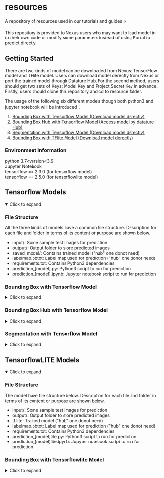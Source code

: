 <div id="top"></div>

# resources
A repository of resources used in our tutorials and guides ⚡️



<!-- INTRODUCTION -->
This repository is provided to Nexus users who may want to load model in to their own code or modify some parameters instead of using Portal to predict directly. 



<!-- GETTING STARTED -->
## Getting Started
There are two kinds of model can be downloaded from Nexus: TensorFlow model and TFlite model. Users can download model derectly from Nexus or port the trained model
through Datature Hub. For the second method, users should get two sets of Keys: Model Key and Project Secret Key in advance.
Firstly, users should clone this repository and cd to resource folder.

The usage of the following six different models though both python3 and jupyter notebook will be introduced：
<ol>
    <li><a href="#bounding-box-with-tensorflow-model">Bounding Box with Tensorflow Model (Download model derectly)</a></li>
    <li><a href="#bounding-box-hub-with-tensorflow-model">Bounding Box Hub with Tensorflow Model (Access model by datature Hub)</a></li>
    <li><a href="#segmentation-with-tensorflow-model">Segmentation with Tensorflow Model (Download model derectly)</a></li>
    <li><a href="#bounding-box-with-tensorflowlite-model">Bounding Box with TFlite Model (Download model derectly)</a></li>
    
</ol>



### Environment Information
python 3.7<version<3.9<br>
Jupyter Notebook <br>
tensorflow == 2.3.0 (for tensorflow model)<br>
tensorflow == 2.5.0 (for tensorflowlite model)<br>
<!-- Predict with Different Model -->

## Tensorflow Models
<details open>
     <summary>Click to expand</summary>
     
### File Structure
All the three kinds of models have a common file structure.
Description for each file and folder in terms of its content or purpose are shown below.

- input/: Some sample test images for prediction
- output/: Output folder to store predicted images
- saved_model/: Contains trained model ("hub" one donot need)
- labelmap.pbtxt: Label map used for prediction ("hub" one donot need)
- requirements.txt: Contains Python3 dependencies
- prediction_[model].py: Python3 script to run for prediction
- prediction_[model].ipynb: Jupyter notebook script to run for prediction
     
### Bounding Box with Tensorflow Model
<details>
     <summary>Click to expand</summary>
	
#### Command to Run Script in Python3
```
cd tensorflow_scripts/bounding_box
```

```
pip install -r requirements.txt
```

```
python prediction_bb.py --input "path_to_input_folder" --output "path_to_output_folder" --size "640x640" --threshold 0.7 --model "path_to_model" --label "path_to_labelmap"
```

Example Default Command
```
python prediction_bb.py --input "./input" --output "./output" --size "640x640" --threshold 0.7 --model "./saved_model" --label "./label_map.pbtxt"
```

##### Arguments for Python3 File
Parameters below can be modified before prediction.
```
--input "path_to_input_folder" (Required)
--output "path_to_output_folder" (Required)
--size "size of image to load" (Optional) (default: 320x320)
--threshold "confidence threshold" (Optional) (default: 0.7)
--model "path_to_model" (Optional) (default: "./saved_model")
--label "path_to_labelmap" (Optional) (default: "./label_map.pbtxt")
```
#### Command to Run Script in Jupyter Notebook
```
pip install jupyter
```
```
python -m notebook prediction_bb.ipynb
```

<br/>
<div align="right">
    <b><a href="#top">↥ back to top</a></b>
</div>
<br/>
</details>

### Bounding Box Hub with Tensorflow Model
<details>
     <summary>Click to expand</summary>
	
#### Command to Run Script in Python3
```
cd tensorflow_scripts/bounding_box_hub
```

```
pip install -r requirements.txt
```

```
python prediction_bbhub.py --input "path_to_input_folder" --output "path_to_output_folder"  --threshold 0.7 --secret "Project_secret" --key "Your_model_key"
```

Example Default Command
```
python prediction_bbhub.py  --secret "76d97105923491bfa13c84d74eb5457b3b04dceda19ca009d7af111bd7d05344" --key "f2324a0064025c01da8fe3482177a83a"
```
##### Arguments for Python3 File
```
--input "path_to_input_folder" (Optional) (default:"./input/")
--output "path_to_output_folder" (Optional)(default:"./output")
--threshold "confidence threshold" (Optional) (default: 0.7)
--secret "Project secret" (Required)
--key "Your model key" (Required) 
```
#### Set Up and Running in Jupyter Notebook
First, go to jupyter notebook to change PROJECT_SECRETE and MODUEL_KEY to own one. 
```
pip install jupyter
```
```
python -m notebook prediction_bbhub.ipynb
```
<br/>
<div align="right">
    <b><a href="#top">↥ back to top</a></b>
</div>
<br/>
	
</details>




### Segmentation with Tensorflow Model
<details>
     <summary>Click to expand</summary>
	
#### Command to Run Script in Python3
```
cd tensorflow_scripts/segmentation
```

```
pip install -r requirements.txt
```

```
python prediction_seg.py --input "path_to_input_folder" --output "path_to_output_folder" --size "640x640" --threshold 0.7 --model "path_to_model" --label "path_to_labelmap"
```

Example Default Command
```
python prediction_seg.py --input "./input" --output "./output" --size "640x640" --threshold 0.7 --model "./saved_model" --label "./label_map.pbtxt"
```

##### Arguments for Python3 File
Parameters below can be modified before prediction.
```
--input "path_to_input_folder" (Required)
--output "path_to_output_folder" (Required)
--size "size of image to load" (Optional) (default: 320x320)
--threshold "confidence threshold" (Optional) (default: 0.7)
--model "path_to_model" (Optional) (default: "./saved_model")
--label "path_to_labelmap" (Optional) (default: "./label_map.pbtxt")
```
#### Command to Run Script in Jupyter Notebook
```
pip install jupyter
```
```
python -m notebook prediction_seg.ipynb
```	
	
<br/>
<div align="right">
    <b><a href="#top">↥ back to top</a></b>
</div>
<br/>
	
</details>
</details>




## TensorflowLITE Models
<details open>
     <summary>Click to expand</summary>
     
### File Structure
The model have file structure below.
Description for each file and folder in terms of its content or purpose are shown below.

- input/: Some sample test images for prediction
- output/: Output folder to store predicted images
- tf.lite: Trained model ("hub" one donot need)
- labelmap.pbtxt: Label map used for prediction ("hub" one donot need)
- requirements.txt: Contains Python3 dependencies
- prediction_[model]lite.py: Python3 script to run for prediction
- prediction_[model]lite.ipynb: Jupyter notebook script to run for prediction
     
### Bounding Box with Tensorflowlite Model
<details>
     <summary>Click to expand</summary>
	
#### Command to Run Script in Python3
```
cd tensorflowlite_scripts/bounding_box
```

```
pip install -r requirements.txt
```

```
python prediction_bblite.py --INPUT "path_to_input_folder" --OUTPUT "path_to_output_folder" --SIZE [640,640] --THRESHOLD 0.7 --MODEL "path_to_model" --LABEL "path_to_labelmap"
```

Example Default Command
```
python prediction_bblite.py --INPUT "./input" --OUTPUT "./output" --SIZE "640,640" --THRESHOLD 0.7 --MODEL "./tf.lite" --LABEL "./label_map.pbtxt"
```

##### Arguments for Python3 File
Parameters below can be modified before prediction.
```
--INPUT "path_to_input_folder" (Optional) (default:"./input")
--OUTPUT "path_to_output_folder" (Optional) (default:"./output")
--SIZE "size of image to load" (Optional) (default: [640,640])
--THRESHOLD "confidence threshold" (Optional) (default: 0.7)
--MODEL "path_to_model" (Optional) (default: "./tf.lite")
--LABEL "path_to_labelmap" (Optional) (default: "./label_map.pbtxt")
```
#### Command to Run Script in Jupyter Notebook
```
pip install jupyter
```
```
python -m notebook prediction_bblite.ipynb
```
	
<br/>
<div align="right">
    <b><a href="#top">↥ back to top</a></b>
</div>
<br/>
	
</details>


</details>





<!-- MARKDOWN LINKS & IMAGES -->

